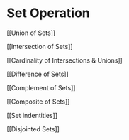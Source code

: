 # Set Operation

[[Union of Sets]]

[[Intersection of Sets]]

[[Cardinality of Intersections & Unions]]

[[Difference of Sets]]

[[Complement of Sets]]

[[Composite of Sets]]

[[Set indentities]]

[[Disjointed Sets]]